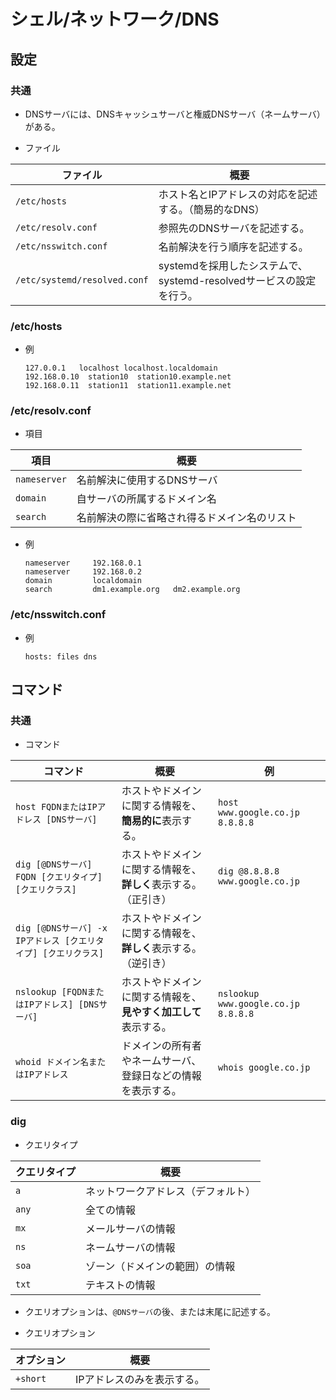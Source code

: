 # シェル/ネットワーク/DNS

## 設定

### 共通

- DNSサーバには、DNSキャッシュサーバと権威DNSサーバ（ネームサーバ）がある。

- ファイル

| ファイル                     | 概要                                                         |
| ---------------------------- | ------------------------------------------------------------ |
| `/etc/hosts`                 | ホスト名とIPアドレスの対応を記述する。（簡易的なDNS）        |
| `/etc/resolv.conf`           | 参照先のDNSサーバを記述する。                                |
| `/etc/nsswitch.conf`         | 名前解決を行う順序を記述する。                               |
| `/etc/systemd/resolved.conf` | systemdを採用したシステムで、systemd-resolvedサービスの設定を行う。 |

### /etc/hosts

- 例

  ```text
  127.0.0.1   localhost localhost.localdomain 
  192.168.0.10  station10  station10.example.net
  192.168.0.11  station11  station11.example.net
  ```

### /etc/resolv.conf

- 項目

| 項目         | 概要                                         |
| ------------ | -------------------------------------------- |
| `nameserver` | 名前解決に使用するDNSサーバ                  |
| `domain`     | 自サーバの所属するドメイン名                 |
| `search`     | 名前解決の際に省略され得るドメイン名のリスト |

- 例

  ```text
  nameserver     192.168.0.1
  nameserver     192.168.0.2
  domain         localdomain
  search         dm1.example.org   dm2.example.org
  ```

### /etc/nsswitch.conf

- 例

  ```text
  hosts: files dns
  ```

## コマンド

### 共通

- コマンド

| コマンド                                                     | 概要                                                         | 例                                  |
| ------------------------------------------------------------ | ------------------------------------------------------------ | ----------------------------------- |
| `host FQDNまたはIPアドレス [DNSサーバ]`                      | ホストやドメインに関する情報を、**簡易的に**表示する。       | `host www.google.co.jp 8.8.8.8`     |
| `dig [@DNSサーバ] FQDN [クエリタイプ] [クエリクラス]`        | ホストやドメインに関する情報を、**詳しく**表示する。（正引き） | `dig @8.8.8.8 www.google.co.jp`     |
| `dig [@DNSサーバ] -x IPアドレス [クエリタイプ] [クエリクラス]` | ホストやドメインに関する情報を、**詳しく**表示する。（逆引き） |                                     |
| `nslookup [FQDNまたはIPアドレス] [DNSサーバ]`                | ホストやドメインに関する情報を、**見やすく加工して**表示する。 | `nslookup www.google.co.jp 8.8.8.8` |
| `whoid ドメイン名またはIPアドレス`                           | ドメインの所有者やネームサーバ、登録日などの情報を表示する。 | `whois google.co.jp`                |

### dig

- クエリタイプ

| クエリタイプ | 概要                               |
| ------------ | ---------------------------------- |
| `a`          | ネットワークアドレス（デフォルト） |
| `any`        | 全ての情報                         |
| `mx`         | メールサーバの情報                 |
| `ns`         | ネームサーバの情報                 |
| `soa`        | ゾーン（ドメインの範囲）の情報     |
| `txt`        | テキストの情報                     |

- クエリオプションは、`@DNSサーバ`の後、または末尾に記述する。

- クエリオプション

|オプション|概要|
|---|---|
|`+short`|IPアドレスのみを表示する。|
